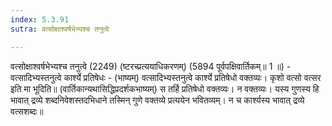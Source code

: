 ```yaml
---
index: 5.3.91
sutra: वत्सोक्षाश्वर्षभेभ्यश्च तनुत्वे

---
```

वत्सोक्षाश्वर्षभेभ्यश्च तनुत्वे (2249) (ष्टरच्प्रत्ययाधिकरणम्) (5894 पूर्वपक्षिवार्तिकम्॥ 1 ॥) - वत्सादिभ्यस्तनुत्वे कार्श्ये प्रतिषेधः - (भाष्यम्) वत्सादिभ्यस्तनुत्वे कार्श्ये प्रतिषेधो वक्तव्यः। कृशो वत्सो वत्सर इति मा भूदिति॥ (वार्तिकान्यथासिद्धिप्रदर्शकभाष्यम्) स तर्हि प्रतिषेधो वक्तव्यः। न वक्तव्यः। यस्य गुणस्य हि भावात् द्रव्ये शब्दनिवेशस्तदभिधाने तस्मिन् गुणे वक्तव्ये प्रत्ययेन भवितव्यम्। न च कार्श्यस्य भावात् द्रव्ये वत्सशब्दः॥